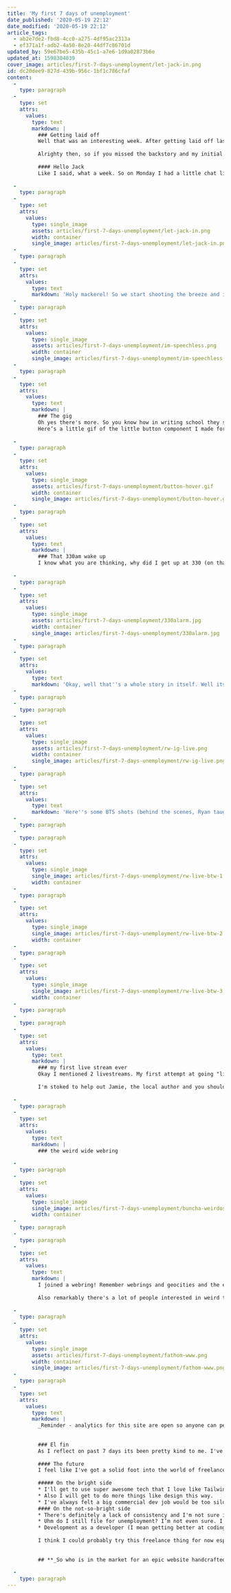 ```yaml
---
title: 'My first 7 days of unemployment'
date_published: '2020-05-19 22:12'
date_modified: '2020-05-19 22:12'
article_tags:
  - ab2e7de2-fbd8-4cc0-a275-4df95ac2313a
  - ef371a1f-adb2-4a50-8e20-44df7c86701d
updated_by: 59e67be5-435b-45c1-a7e6-1d9a02873b6e
updated_at: 1598304039
cover_image: articles/first-7-days-unemployment/let-jack-in.png
id: dc20dee9-827d-439b-956c-1bf1c786cfaf
content:
  -
    type: paragraph
  -
    type: set
    attrs:
      values:
        type: text
        markdown: |
          ### Getting laid off
          Well that was an interesting week. After getting laid off last Wednesday it's been an interesting ride that included meeting my internet hero, getting up 330am one day, joining the weird wide web, and 2 live streams over Instagram. Sound intriguing? Read on my friend, read on.
          
          Alrighty then, so if you missed the backstory and my initial feelings (theres that f word again) and thoughts after getting laid off, hit [this link](/posts/2020/05/day-1-unemployment/) to read some words by yours truly. Okay, now back to now.
          
          #### Hello Jack
          Like I said, what a week. So on Monday I had a little chat lined up with Braden who runs [Romega Digital](https://romegadigital.com/); a dev shop that needed some development help in Vue and Tailwind. Perfect! Because I basically like Tailwind more than milk and cereal (which I can't live without) I jumped at the chance to talk to him. So we got to chatting. I explained a tale about Laracon last year... Basically I almost went even though I'm a front-end developer because I wanted to witness [Jack McDade](https://jackmcdade.com/)'s super epic full vaporwave design makeover (see it preserved [here](http://2019.laracon.us/)). That started an avalanche of compliments about how Jack inspires me with his designs, writing prowess, online quirkiness, business philosophies and product (yada yada yada, yeah he's my hero). So Braden "hold on a second" ... I hold on, not sure what's going on and then BOOM 💥 💥 I fall out my chair when I see this:
          
  -
    type: paragraph
  -
    type: set
    attrs:
      values:
        type: single_image
        assets: articles/first-7-days-unemployment/let-jack-in.png
        width: container
        single_image: articles/first-7-days-unemployment/let-jack-in.png
  -
    type: paragraph
  -
    type: set
    attrs:
      values:
        type: text
        markdown: 'Holy mackerel! So we start shooting the breeze and its incredible. And by that I mean I sit there completely speechless and stunned while Braden and Jack catch up. What. A. Monday. It probably goes without saying but big shout out to Jack for being extra rad and joining us!'
  -
    type: paragraph
  -
    type: set
    attrs:
      values:
        type: single_image
        assets: articles/first-7-days-unemployment/im-speechless.png
        width: container
        single_image: articles/first-7-days-unemployment/im-speechless.png
  -
    type: paragraph
  -
    type: set
    attrs:
      values:
        type: text
        markdown: |
          ### The gig
          Oh yes there's more. So you know how in writing school they say save the best thing for last? (Full disclosure I didn't go to writing school but I can only imagine some wily professor in a twead jacket saying such a thing because all the books I've ever read get better as you go.) Well I just did the opposite of that. Meeting Jack was my highlight of my week nay-month-nay-year? Almost makes losing all my income worth it. Almost! Anyways I digress... so I'm building some stuff in Tailwind and Vue.js for Braden as a freelance developer and that's pretty cool. Woohoo income! Woohoo freelance developer life!
          Here’s a little gif of the little button component I made for this project I’m working on aka my first freelance work: 
          
  -
    type: paragraph
  -
    type: set
    attrs:
      values:
        type: single_image
        assets: articles/first-7-days-unemployment/button-hover.gif
        width: container
        single_image: articles/first-7-days-unemployment/button-hover.gif
  -
    type: paragraph
  -
    type: set
    attrs:
      values:
        type: text
        markdown: |
          ### That 330am wake up
          I know what you are thinking, why did I get up at 330 (on that Monday)?
          
  -
    type: paragraph
  -
    type: set
    attrs:
      values:
        type: single_image
        assets: articles/first-7-days-unemployment/330alarm.jpg
        width: container
        single_image: articles/first-7-days-unemployment/330alarm.jpg
  -
    type: paragraph
  -
    type: set
    attrs:
      values:
        type: text
        markdown: 'Okay, well that''s a whole story in itself. Well its a short story (editor note: not so short). Basically I went sunrise Mountain chasing. For those that don’t know I founded and run this little company called [Rainier Watch](https://rainierwatch.com). The whole idea is to share when Mount Rainier is out in our area because it''s the best thing since soft butter. Oh and I design and sell epic apparel. For some reason I decided I would spend my first Monday after getting laid off chasing the sunrise and live streaming it to the RW followers on the gram. I definitely picked the wrong time of year to do this thing though because sunrise is between 5 and 530 am. And I was driving an hour south to get a closer view. Well we did the darned thing ([Ryan](https://instagram.com/rivryan_photography), a rocking local photographer met up with me). So yeah we found a top secret local spot and did some Rainier watching at 5am-ish when the sun rose. It was grand but holy cow it was early. [Watch the replay on IG TV here](https://www.instagram.com/tv/CAVInJ7jsnQ/)'
  -
    type: paragraph
  -
    type: paragraph
  -
    type: set
    attrs:
      values:
        type: single_image
        assets: articles/first-7-days-unemployment/rw-ig-live.png
        width: container
        single_image: articles/first-7-days-unemployment/rw-ig-live.png
  -
    type: paragraph
  -
    type: set
    attrs:
      values:
        type: text
        markdown: 'Here''s some BTS shots (behind the scenes, Ryan taught me a hip new phrase):'
  -
    type: paragraph
  -
    type: paragraph
  -
    type: set
    attrs:
      values:
        type: single_image
        single_image: articles/first-7-days-unemployment/rw-live-btw-1.jpg
        width: container
  -
    type: paragraph
  -
    type: set
    attrs:
      values:
        type: single_image
        single_image: articles/first-7-days-unemployment/rw-live-btw-2.jpg
        width: container
  -
    type: paragraph
  -
    type: set
    attrs:
      values:
        type: single_image
        single_image: articles/first-7-days-unemployment/rw-live-btw-3.jpg
        width: container
  -
    type: paragraph
  -
    type: paragraph
  -
    type: set
    attrs:
      values:
        type: text
        markdown: |
          ### my first live stream ever
          Okay I mentioned 2 livestreams. My first attempt at going "live" was last Thursday and I was quite nervous. Via RW, I'd been talking with a local author who wrote a book about a woman who wants to be the first woman to summit Rainier and she had sent me some signed copies to give away. So I decided to do a live unboxing of the boxes! What could go wrong?! Besides the first stream not uploaded/saved and me sitting in a pool of water it was a success! And because I didn't upload or save it correctly no one will ever know. So I filmed another take and you can see it [here](https://www.instagram.com/tv/CAMOKT3AAd4/).
          
          I'm stoked to help out Jamie, the local author and you should definitely check out her [website](https://jamiemcgillen.com/) and book!
          
  -
    type: paragraph
  -
    type: set
    attrs:
      values:
        type: text
        markdown: |
          ### the weird wide webring
          
  -
    type: paragraph
  -
    type: set
    attrs:
      values:
        type: single_image
        single_image: articles/first-7-days-unemployment/buncha-weirdos.png
        width: container
  -
    type: paragraph
  -
    type: paragraph
  -
    type: set
    attrs:
      values:
        type: text
        markdown: |
          I joined a webring! Remember webrings and geocities and the early days of the Internet in the 90s? Yeah me neither. But Jack swears they were a thing and so he started a webring to keep the web weird. When I saw it Monday (before actually meeting him), I joined up! Gotta keep things weird! Check out the whole ring [here](https://weirdwidewebring.net/)
          
          Also remarkably there's a lot of people interested in weird things it would appear. Here's my web traffic:
          
  -
    type: paragraph
  -
    type: set
    attrs:
      values:
        type: single_image
        assets: articles/first-7-days-unemployment/fathom-www.png
        width: container
        single_image: articles/first-7-days-unemployment/fathom-www.png
  -
    type: paragraph
  -
    type: set
    attrs:
      values:
        type: text
        markdown: |
          _Reminder - analytics for this site are open so anyone can peruse. [Smash this](/analytics) to view:_
          
          
          ### El fin
          As I reflect on past 7 days its been pretty kind to me. I've got a number of leads out there and I've been utterly humbled by the about of people who have reached out and offered condolences and/or help. You all are amazing and I thank you! My leads are plentiful and its almost overwhelming to try and stay current with answering emails,  LinkedIn messages, and text messages. 😚😚
          
          #### The future
          I feel like I've got a solid foot into the world of freelance development which has many advantages and disadvantages.
          
          ##### On the bright side
          * I'll get to use super awesome tech that I love like Tailwind CSS and Vue.js and work my own schedule.
          * Also I will get to do more things like design this way.
          * I've always felt a big commercial dev job would be too silo’ed for me and might stiffle my creativity.
          #### On the not-so-bright side
          * There's definitely a lack of consistency and I'm not sure if it's what I want to do with my life.
          * Uhm do I still file for unemployment? I’m not even sure. I must research further. 📚
          * Development as a developer (I mean getting better at coding) might come slower. Sidenote on that is I've never been sure coding is what I want 100% because I enjoy design, product and strategy as well).
          
          I think I could probably try this freelance thing for now especially with our puppy (br#eaking news!) coming next month and see how it plays out.
          
          
          ## **_So who is in the market for an epic website handcrafted with lots of tender love, and care?_**
          
  -
    type: paragraph
---
```

